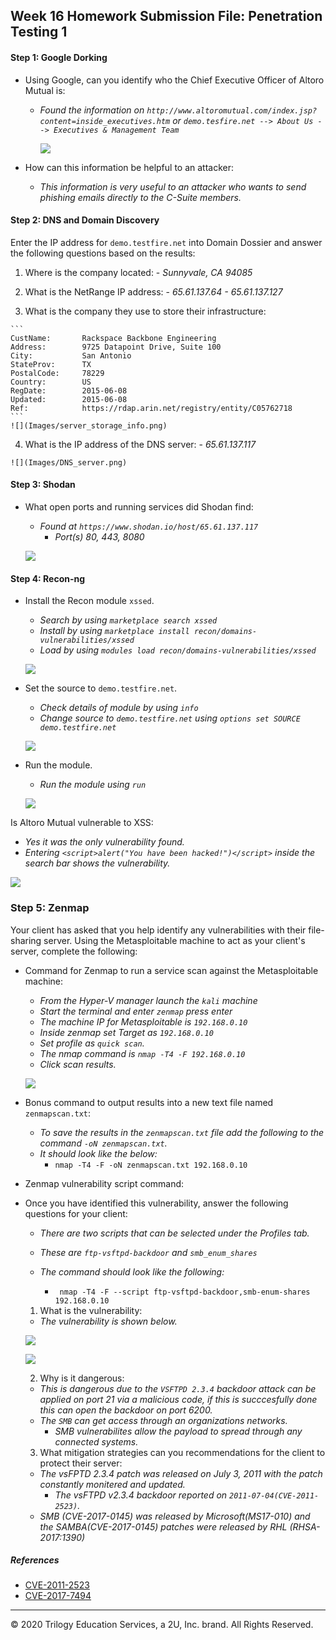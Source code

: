 ## Week 16 Homework Submission File: Penetration Testing 1

#### Step 1: Google Dorking


- Using Google, can you identify who the Chief Executive Officer of Altoro Mutual is:
  - _Found the information on `http://www.altoromutual.com/index.jsp?content=inside_executives.htm` or `demo.tesfire.net --> About Us --> Executives & Management Team`_

    ![](Images/CEO_Info.png)

- How can this information be helpful to an attacker:
  - _This information is very useful to an attacker who wants to send phishing emails directly to the C-Suite members._

#### Step 2: DNS and Domain Discovery

Enter the IP address for `demo.testfire.net` into Domain Dossier and answer the following questions based on the results:

  1. Where is the company located: 
    - _Sunnyvale, CA 94085_

  2. What is the NetRange IP address:
    - _65.61.137.64 - 65.61.137.127_

  3. What is the company they use to store their infrastructure:
    
    ```
    CustName:       Rackspace Backbone Engineering
    Address:        9725 Datapoint Drive, Suite 100
    City:           San Antonio
    StateProv:      TX
    PostalCode:     78229
    Country:        US
    RegDate:        2015-06-08
    Updated:        2015-06-08
    Ref:            https://rdap.arin.net/registry/entity/C05762718
    ```
    ![](Images/server_storage_info.png)


  4. What is the IP address of the DNS server:
    - _65.61.137.117_

    ![](Images/DNS_server.png)

#### Step 3: Shodan

- What open ports and running services did Shodan find:
  - _Found at `https://www.shodan.io/host/65.61.137.117`_
    - _Port(s) 80, 443, 8080_

  ![](Images/shodan_info.png)

#### Step 4: Recon-ng

- Install the Recon module `xssed`. 
  - _Search by using `marketplace search xssed`_
  - _Install by using `marketplace install recon/domains-vulnerabilities/xssed`_
  - _Load by using `modules load recon/domains-vulnerabilities/xssed`_

  ![](Images/install_recon_module.png)

- Set the source to `demo.testfire.net`. 
  - _Check details of module by using `info`_
  - _Change source to `demo.testfire.net` using `options set SOURCE demo.testfire.net`_

  ![](Images/set_source.png)

- Run the module.
  - _Run the module using `run`_

  ![](Images/run_module.png)

Is Altoro Mutual vulnerable to XSS: 
  - _Yes it was the only vulnerability found._
  - _Entering `<script>alert("You have been hacked!")</script>` inside the search bar shows the vulnerability._

  ![](Images/hacked_alert.png)

### Step 5: Zenmap

Your client has asked that you help identify any vulnerabilities with their file-sharing server. Using the Metasploitable machine to act as your client's server, complete the following:

- Command for Zenmap to run a service scan against the Metasploitable machine: 
  - _From the Hyper-V manager launch the `kali` machine_
  - _Start the terminal and enter `zenmap` press enter_
  - _The machine IP for Metasploitable is `192.168.0.10`_
  - _Inside zenmap set Target as `192.168.0.10`_
  - _Set profile as `quick scan`._
  - _The nmap command is `nmap -T4 -F 192.168.0.10`_
  - _Click scan results._
 
  ![](Images/zenmap.png)

- Bonus command to output results into a new text file named `zenmapscan.txt`:
  - _To save the results in the `zenmapscan.txt` file add the following to the command `-oN zenmapscan.txt`._
  - _It should look like the below:_
    - `nmap -T4 -F -oN zenmapscan.txt 192.168.0.10`

- Zenmap vulnerability script command: 

- Once you have identified this vulnerability, answer the following questions for your client:
  - _There are two scripts that can be selected under the Profiles tab._
  - _These are `ftp-vsftpd-backdoor` and `smb_enum_shares`_

  - _The command should look like the following:_
    - ` nmap -T4 -F --script ftp-vsftpd-backdoor,smb-enum-shares 192.168.0.10`

  1. What is the vulnerability:
    - _The vulnerability is shown below._

    ![](Images/backdoor.png)

    ![](Images/backdoor_2.png)
  
  2. Why is it dangerous:
    - _This is dangerous due to the `VSFTPD 2.3.4` backdoor attack can be applied on port 21 via a malicious code, if this is succcesfully done this can open the backdoor on port 6200._
    - _The `SMB` can get access through an organizations networks._
      - _SMB vulnerabilites allow the payload to spread through any connected systems._

  3. What mitigation strategies can you recommendations for the client to protect their server:
    - _The vsFPTD 2.3.4 patch was released on July 3, 2011 with the patch constantly monitered and updated._
      - _The vsFTPD v2.3.4 backdoor reported on `2011-07-04(CVE-2011-2523)`._
    - _SMB (CVE-2017-0145) was released by Microsoft(MS17-010) and the SAMBA(CVE-2017-0145) patches were released by RHL (RHSA-2017:1390)_


##### References
- [CVE-2011-2523](https://nvd.nist.gov/vuln/detail/CVE-2011-2523)
- [CVE-2017-7494](https://access.redhat.com/security/cve/cve-2017-7494)

---
© 2020 Trilogy Education Services, a 2U, Inc. brand. All Rights Reserved.  

